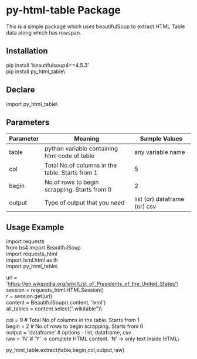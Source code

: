# py-html-table Package

This is a simple package which uses beautifulSoup to extract HTML Table data along which has rowspan.

## Installation

pip install 'beautifulsoup4==4.5.3'\
pip install py_html_table\

## Declare

import py_html_table\

## Parameters

Parameter | Meaning | Sample Values
----------|---------|--------
table | python variable containing html code of table | any variable name
col | Total No.of columns in the table. Starts from 1 | 5
begin | No.of rows to begin scrapping. Starts from 0 | 2
output | Type of output that you need | list (or) dataframe (or) csv

## Usage Example

import requests\
from bs4 import BeautifulSoup\
import requests_html\
import lxml.html as lh\
import py_html_table\

url = 'https://en.wikipedia.org/wiki/List_of_Presidents_of_the_United_States'\
session = requests_html.HTMLSession()\
r = session.get(url)\
content = BeautifulSoup(r.content, 'lxml')\
all_tables = content.select(".wikitable")\

col = 9          # Total No.of columns in the table. Starts from 1\
begin = 2        # No.of rows to begin scrapping. Starts from 0\
output = 'dataframe'  # options - list, dataframe, csv\
raw = 'N'        # 'Y' -> complete HTML content. 'N' -> only text inside HTML\

py_html_table.extract(table,begin,col,output,raw)